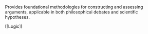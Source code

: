 Provides foundational methodologies for constructing and assessing arguments, applicable in both philosophical debates and scientific hypotheses.

[[Logic]]